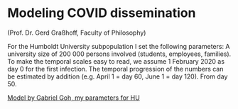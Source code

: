 # Modeling COVID dissemination

(Prof. Dr. Gerd Graßhoff, Faculty of Philosophy) 

For the Humboldt University subpopulation I set the following parameters: A university size of 200 000 persons involved (students, employees, families). To make the temporal scales easy to read, we assume 1 February 2020 as day 0 for the first infection. The temporal progression of the numbers can be estimated by addition (e.g. April 1 = day 60, June 1 = day 120). From day 50.  


[Model by Gabriel Goh, my parameters for HU](http://gabgoh.github.io/COVID/?CFR=0.02&D_hospital_lag=5&D_incbation=5.2&D_infectious=2.9&D_recovery_mild=11.1&D_recovery_severe=28.6&I0=1&InterventionAmt=0.33333333333333337&InterventionTime=50.666666666666664&P_SEVERE=0.2&R0=2.2&Time_to_death=32&logN=15.761420707019587)

